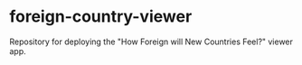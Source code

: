 # foreign-country-viewer
Repository for deploying the "How Foreign will New Countries Feel?" viewer app.
